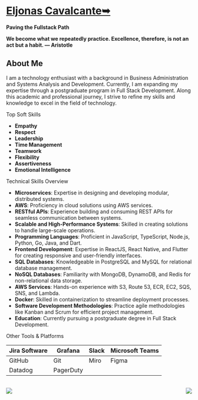 
# <b>[Eljonas Cavalcante➥](https://www.linkedin.com/in/eljonascavalcante)</b>
<b>Paving the Fullstack Path</b><br>
<p><b>

 We become what we repeatedly practice. Excellence, therefore, is not an act but a habit.
— Aristotle
</p></b>


## About Me
I am a technology enthusiast with a background in Business Administration and Systems Analysis and Development. Currently, I am expanding my expertise through a postgraduate program in Full Stack Development. Along this academic and professional journey, I strive to refine my skills and knowledge to excel in the field of technology.

 Top Soft Skills

- **Empathy**
- **Respect**
- **Leadership**
- **Time Management**
- **Teamwork**
- **Flexibility**
- **Assertiveness**
- **Emotional Intelligence**


 Technical Skills Overview

- **Microservices**: Expertise in designing and developing modular, distributed systems.
- **AWS**: Proficiency in cloud solutions using AWS services.
- **RESTful APIs**: Experience building and consuming REST APIs for seamless communication between systems.
- **Scalable and High-Performance Systems**: Skilled in creating solutions to handle large-scale operations.
- **Programming Languages**: Proficient in JavaScript, TypeScript, Node.js, Python, Go, Java, and Dart.
- **Frontend Development**: Expertise in ReactJS, React Native, and Flutter for creating responsive and user-friendly interfaces.
- **SQL Databases**: Knowledgeable in PostgreSQL and MySQL for relational database management.
- **NoSQL Databases**: Familiarity with MongoDB, DynamoDB, and Redis for non-relational data storage.
- **AWS Services**: Hands-on experience with S3, Route 53, ECR, EC2, SQS, SNS, and Lambda.
- **Docker**: Skilled in containerization to streamline deployment processes.
- **Software Development Methodologies**: Practice agile methodologies like Kanban and Scrum for efficient project management.
- **Education**: Currently pursuing a postgraduate degree in Full Stack Development.



 Other Tools & Platforms

| Jira Software | Grafana     | Slack         | Microsoft Teams |
|---------------|-------------|---------------|-----------------|
| GitHub        | Git         | Miro          | Figma           |
| Datadog       | PagerDuty   |               |                 |





<br>

<a href="https://github.com/anuraghazra/convoychat">
  
  <img align="right" src="https://github-readme-stats.vercel.app/api?username=EljonasCavalcante&hide=&show_icons=true&theme=tokyonight&border_radius=15&hide_border=true&diplay=flex" />
  <img align="left" src="https://github-readme-stats.vercel.app/api/top-langs/?username=anuraghazra&langs_count=10&hide=GLSL,Rust,Astro,Assembly,Lua,Makefile&theme=tokyonight&border_radius=15&hide_border=true)](https://github.com/anuraghazra/github-readme-stats" />
 
</a> 
